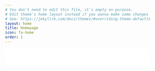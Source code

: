 ```yaml
---
# You don't need to edit this file, it's empty on purpose.
# Edit theme's home layout instead if you wanna make some changes
# See: https://jekyllrb.com/docs/themes/#overriding-theme-defaults
layout: home
title: Homepage
icon: fa-home
order: 1
---
```

<iframe src="//rcm-na.amazon-adsystem.com/e/cm?o=1&p=13&l=ez&f=ifr&linkID=f1ced5257ca9cd67443c5650749993f3&t=cleroythomas-20&tracking_id=cleroythomas-20" width="468" height="60" scrolling="no" border="0" marginwidth="0" style="border:none;" frameborder="0"></iframe>
